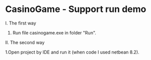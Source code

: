 # CasinoGame - Support run demo
I. The first way

1. Run file casinogame.exe in folder "Run".

II. The second way

1.Open project by IDE and run it (when code I used netbean 8.2).